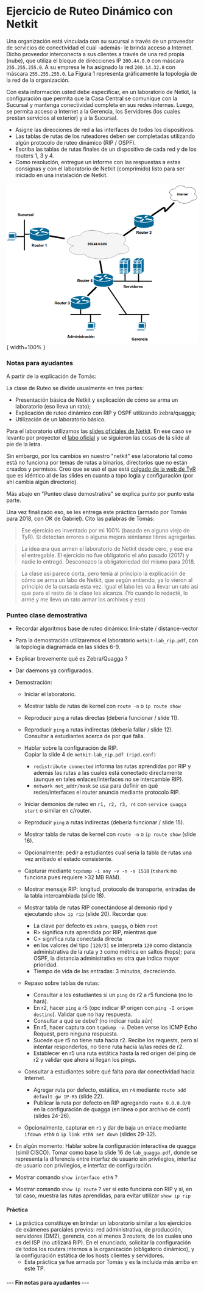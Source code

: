 Ejercicio de Ruteo Dinámico con Netkit
======================================

Una organización está vinculada con su sucursal a través de un proveedor de servicios de conectividad el cual -además- le brinda acceso a Internet. Dicho proveedor interconecta a sus clientes a través de una red propia (nube), que utiliza el bloque de direcciones IP `200.44.0.0` con máscara `255.255.255.0`. A su empresa le ha asignado la red `200.14.32.0` con máscara `255.255.255.0`. La Figura 1 representa gráficamente la topología de la red de la organización.

Con esta información usted debe especificar, en un laboratorio de Netkit, la configuración que permita que la Casa Central se comunique con la Sucursal y mantenga conectividad completa en sus redes internas. Luego, se permita acceso a Internet a la Gerencia, los Servidores (los cuales prestan servicios al exterior) y a la Sucursal.

- Asigne las direcciones de red a las interfaces de todos los dispositivos.
- Las tablas de rutas de los ruteadores deben ser completadas utilizando algún protocolo de ruteo dinámico (RIP / OSPF).
- Escriba las tablas de rutas finales de un dispositivo de cada red y de los routers 1, 3 y 4.
- Como resolución, entregue un informe con las respuestas a estas consignas y con el laboratorio de Netkit (comprimido) listo para ser iniciado en una instalación de Netkit.

![](./images/topologia-ruteo.png){ width=100% }

### Notas para ayudantes

A partir de la explicación de Tomás:

La clase de Ruteo se divide usualmente en tres partes:

  - Presentación básica de Netkit y explicación de cómo se arma un laboratorio (eso lleva un rato);
  - Explicación de ruteo dinámico con RIP y OSPF utilizando zebra/quagga;
  - Utilización de un laboratorio básico.

Para el laboratorio utilizamos las [slides oficiales de Netkit](http://wiki.netkit.org/netkit-labs/netkit-labs_basic-topics/netkit-lab_rip/netkit-lab_rip.pdf). En ese caso se levanto por proyector el [labo oficial](http://wiki.netkit.org/netkit-labs/netkit-labs_basic-topics/netkit-lab_rip/netkit-lab_rip.tar.gz) y se siguieron las cosas de la slide al pie de la letra.

Sin embargo, por los cambios en nuestro "netkit" ese laboratorio tal como está no funciona por temas de rutas a binarios, directorios que no están creados y permisos. Creo que se usó el que está [colgado de la web de TyR](http://www.labredes.unlu.edu.ar/sites/www.labredes.unlu.edu.ar/files/site/data/tyr/netkit-lab_rip-TYR.tar.gz) que es idéntico al de las slides en cuanto a topo logia y configuración (por ahí cambia algún directorio).

Más abajo en "Punteo clase demostrativa" se explica punto por punto esta parte.

Una vez finalizado eso, se les entrega este práctico (armado por Tomás para 2018, con OK de Gabriel). Cito las palabras de Tomás:
​
> Ese ejercicio es inventado por mi 100% (basado en alguno viejo de TyR). Si detectan errores o alguna mejora siéntanse libres agregarlas.

> La idea era que armen el laboratorio de Netkit desde cero, y ese era el entregable. El ejercicio no fue obligatorio el año pasado (2017) y nadie lo entregó. Desconozco la obligatoriedad del mismo para 2018.

> La clase así parece corta, pero tenía al principio la explicación de cómo se arma un labo de Netkit, que según entiendo, ya lo vieron al principio de la cursada esta vez. Igual el labo les va a llevar un rato asi que para el resto de la clase les alcanza. (Yo cuando lo redacté, lo armé y me llevo un rato armar los archivos y eso)

### Punteo clase demostrativa

 - Recordar algoritmos base de ruteo dinámico: link-state / distance-vector
 - Para la demostración utilizaremos el laboratorio `netkit-lab_rip.pdf`,
   con la topología diagramada en las slides 6-9.
 - Explicar brevemente qué es Zebra/Quagga ?
 - Dar daemons ya configurados.
 - Demostración:
   - Iniciar el laboratorio.
   - Mostrar tabla de rutas de kernel con `route -n` o `ip route show`
   - Reproducir `ping` a rutas directas (debería funcionar / slide 11).
   - Reproducir `ping` a rutas indirectas (debería fallar / slide 12).
     Consultar a estudiantes acerca de por qué falla.
   - Hablar sobre la configuración de RIP.  
     Copiar la slide 4 de `netkit-lab_rip.pdf (ripd.conf)`
     - `redistribute connected` informa las rutas aprendidas por RIP y
       además las rutas a las cuales está conectado directamente (aunque
       en tales enlaces/interfaces no se intercambie RIP).
     - `network net_addr/mask` se usa para definir en qué redes/interfaces
       el router anuncia mediante protocolo RIP.
   - Iniciar demonios de ruteo en `r1, r2, r3, r4` con
     `service quagga start` o similar en c/router.
   - Reproducir `ping` a rutas indirectas (debería funcionar / slide 15).
   - Mostrar tabla de rutas de kernel con `route -n` o `ip route show`
     (slide 16).
   - Opcionalmente: pedir a estudiantes cual sería la tabla de rutas una
     vez arribado el estado consistente.
   - Capturar mediante `tcpdump -i any -v -n -s 1518`
     (`tshark` no funciona pues requiere >32 MB RAM).
   - Mostrar mensaje RIP: longitud, protocolo de transporte, entradas de la
     tabla intercambiada (slide 18).
   - Mostrar tabla de rutas RIP conectándose al demonio ripd y ejecutando
     `show ip rip` (slide 20). Recordar que:
     - La clave por defecto es `zebra`, `quagga`, o bien `root`
     - R> significa ruta aprendida por RIP, mientras que
     - C> significa ruta conectada directa
     - en los valores del tipo `[120/3]` se interpreta `120` como distancia
       administrativa de la ruta y `3` como métrica en saltos (hops); para
       OSPF, la distancia administrativa es otra que indica mayor prioridad.
     - Tiempo de vida de las entradas: 3 minutos, decreciendo.

   - Repaso sobre tablas de rutas:
     - Consultar a los estudiantes si un `ping` de r2 a r5 funciona (no lo hará).
     - En r2, hacer `ping` a r5 (opc indicar IP origen con `ping -I origen destino`).
       Validar que no hay respuesta.
     - Consultar a qué se debe? (no indicar nada aún)
     - En r5, hacer captura con `tcpdump -v`. Deben verse los ICMP Echo Request,
       pero ninguna respuesta.
     - Sucede que r5 no tiene ruta hacia r2. Recibe los requests, pero al
       intentar responderlos, no tiene ruta hacia la/las redes de r2.
     - Establecer en r5 una ruta estática hasta la red origen del ping de r2 y
       validar que ahora sí llegan los pings.

   - Consultar a estudiantes sobre qué falta para dar conectividad hacia
     Internet.
     - Agregar ruta por defecto, estática, en `r4` mediante
       `route add default gw IP-R5` (slide 22).
     - Publicar la ruta por defecto en RIP agregando `route 0.0.0.0/0`
       en la configuración de quagga (en línea o por archivo de conf) 
       (slides 24-26).
   - Opcionalmente, capturar en `r1` y dar de baja un enlace mediante
     `ifdown ethN` o `ip link ethN set down` (slides 29-32).

 - En algún momento: Hablar sobre la configuración interactiva de quagga
   (simil CISCO).
   Tomar como base la slide 16 de `lab_quagga.pdf`, donde se representa la
   diferencia entre interfaz de usuario sin privilegios, interfaz de 
   usuario con privilegios, e interfaz de configuración.

 - Mostrar comando `show interface ethN` ?
 - Mostrar comando `show ip route` ? ver si esto funciona con RIP y si,
   en tal caso, muestra las rutas aprendidas, para evitar utilizar
   `show ip rip`


#### Práctica

 - La práctica constituye en brindar un laboratorio similar a los ejercicios de
   exámenes parciales previos: red administrativa, de producción, servidores
   (DMZ), gerencia, con al menos 3 routers, de los cuales uno es del ISP (no
   utilizará RIP). En el enunciado, solicitar la configuración de todos los
   routers internos a la organización (obligatorio dinámico), y la
   configuración estática de los hosts clientes y servidores.
     - Esta práctica ya fue armada por Tomás y es la incluida más arriba en este TP.

#### --- Fin notas para ayudantes ---

